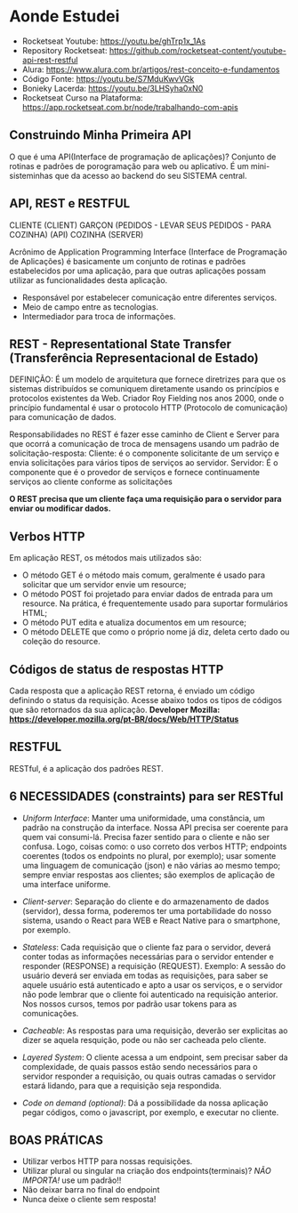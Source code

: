 # Aonde Estudei

- Rocketseat Youtube: https://youtu.be/ghTrp1x_1As
- Repository Rocketseat: https://github.com/rocketseat-content/youtube-api-rest-restful
- Alura: https://www.alura.com.br/artigos/rest-conceito-e-fundamentos
- Código Fonte: https://youtu.be/S7MduKwvVGk
- Bonieky Lacerda: https://youtu.be/3LHSyha0xN0
- Rocketseat Curso na Plataforma: https://app.rocketseat.com.br/node/trabalhando-com-apis

## Construindo Minha Primeira API

O que é uma API(Interface de programação de aplicações)?
Conjunto de rotinas e padrões de porogramação para web ou aplicativo.
É um mini-sisteminhas que da acesso ao backend do seu SISTEMA central.

## API, REST e RESTFUL

CLIENTE (CLIENT)
GARÇON (PEDIDOS - LEVAR SEUS PEDIDOS - PARA COZINHA) (API)
COZINHA (SERVER)

Acrônimo de Application Programming Interface (Interface de Programação de Aplicações) é basicamente um conjunto de rotinas e padrões estabelecidos por uma aplicação, para que outras aplicações possam utilizar as funcionalidades desta aplicação.

- Responsável por estabelecer comunicação entre diferentes serviços.
- Meio de campo entre as tecnologias.
- Intermediador para troca de informações.

## REST - Representational State Transfer (Transferência Representacional de Estado)

DEFINIÇÃO:
É um modelo de arquitetura que fornece diretrizes para que os sistemas distribuídos se comuniquem diretamente usando os princípios e protocolos existentes da Web. Criador Roy Fielding nos anos 2000, onde o princípio fundamental é usar o protocolo HTTP (Protocolo de comunicação) para comunicação de dados.

Responsabilidades no REST é fazer esse caminho de Client e Server para que ocorrá a comunicação de troca de mensagens usando um padrão de solicitação-resposta:
Cliente: é o componente solicitante de um serviço e envia solicitações para vários tipos de serviços ao servidor.
Servidor: É o componente que é o provedor de serviços e fornece continuamente serviços ao cliente conforme as solicitações

<b>O REST precisa que um cliente faça uma requisição para o servidor para enviar ou modificar dados.</b>

## Verbos HTTP

Em aplicação REST, os métodos mais utilizados são:

- O método GET é o método mais comum, geralmente é usado para solicitar que um servidor envie um resource;
- O método POST foi projetado para enviar dados de entrada para um resource. Na prática, é frequentemente usado para suportar formulários HTML;
- O método PUT edita e atualiza documentos em um resource;
- O método DELETE que como o próprio nome já diz, deleta certo dado ou coleção do resource.

## Códigos de status de respostas HTTP

Cada resposta que a aplicação REST retorna, é enviado um código definindo o status da requisição. Acesse abaixo todos os tipos de códigos que são retornados da sua aplicação.
<b>Developer Mozilla: https://developer.mozilla.org/pt-BR/docs/Web/HTTP/Status</b>

## RESTFUL

RESTful, é a aplicação dos padrões REST.

## 6 NECESSIDADES (constraints) para ser RESTful

- _Uniform Interface_: Manter uma uniformidade, uma constância, um padrão na construção da interface. Nossa API precisa ser coerente para quem vai consumi-lá. Precisa fazer sentido para o cliente e não ser confusa. Logo, coisas como: o uso correto dos verbos HTTP; endpoints coerentes (todos os endpoints no plural, por exemplo); usar somente uma linguagem de comunicação (json) e não várias ao mesmo tempo; sempre enviar respostas aos clientes; são exemplos de aplicação de uma interface uniforme.

- _Client-server_: Separação do cliente e do armazenamento de dados (servidor), dessa forma, poderemos ter uma portabilidade do nosso sistema, usando o React para WEB e React Native para o smartphone, por exemplo.

- _Stateless_: Cada requisição que o cliente faz para o servidor, deverá conter todas as informações necessárias para o servidor entender e responder (RESPONSE) a requisição (REQUEST). Exemplo: A sessão do usuário deverá ser enviada em todas as requisições, para saber se aquele usuário está autenticado e apto a usar os serviços, e o servidor não pode lembrar que o cliente foi autenticado na requisição anterior. Nos nossos cursos, temos por padrão usar tokens para as comunicações.

- _Cacheable_: As respostas para uma requisição, deverão ser explicitas ao dizer se aquela resquição, pode ou não ser cacheada pelo cliente.

- _Layered System_: O cliente acessa a um endpoint, sem precisar saber da complexidade, de quais passos estão sendo necessários para o servidor responder a requisição, ou quais outras camadas o servidor estará lidando, para que a requisição seja respondida.

- _Code on demand (optional)_: Dá a possibilidade da nossa aplicação pegar códigos, como o javascript, por exemplo, e executar no cliente.

## BOAS PRÁTICAS

- Utilizar verbos HTTP para nossas requisições.
- Utilizar plural ou singular na criação dos endpoints(terminais)? _NÃO IMPORTA!_ use um padrão!!
- Não deixar barra no final do endpoint
- Nunca deixe o cliente sem resposta!
